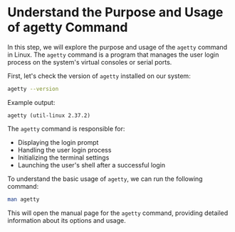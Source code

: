# Understand the Purpose and Usage of agetty Command

In this step, we will explore the purpose and usage of the `agetty` command in Linux. The `agetty` command is a program that manages the user login process on the system's virtual consoles or serial ports.

First, let's check the version of `agetty` installed on our system:

```bash
agetty --version
```

Example output:

```
agetty (util-linux 2.37.2)
```

The `agetty` command is responsible for:

- Displaying the login prompt
- Handling the user login process
- Initializing the terminal settings
- Launching the user's shell after a successful login

To understand the basic usage of `agetty`, we can run the following command:

```bash
man agetty
```

This will open the manual page for the `agetty` command, providing detailed information about its options and usage.
